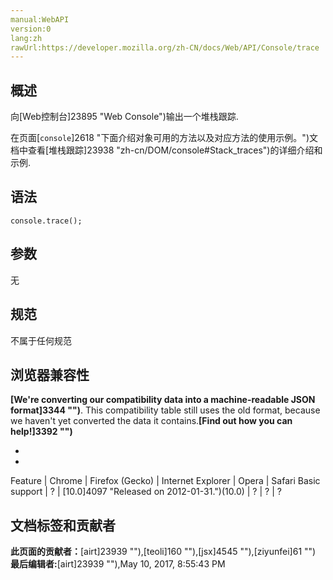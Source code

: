 ```yaml
---
manual:WebAPI
version:0
lang:zh
rawUrl:https://developer.mozilla.org/zh-CN/docs/Web/API/Console/trace
---
```





## 概述<a name="Summary"></a>


向[Web控制台]23895 "Web Console")输出一个堆栈跟踪.



在页面[`console`]2618 "下面介绍对象可用的方法以及对应方法的使用示例。")文档中查看[堆栈跟踪]23938 "zh-cn/DOM/console#Stack_traces")的详细介绍和示例.


## 语法<a name="Syntax"></a>

```
console.trace();
```

## 参数<a name="参数"></a>


无


## 规范<a name="Specification"></a>


不属于任何规范


## 浏览器兼容性<a name="浏览器兼容性"></a>


**[We&#39;re converting our compatibility data into a machine-readable JSON format]3344 "")**. This compatibility table still uses the old format, because we haven&#39;t yet converted the data it contains.**[Find out how you can help!]3392 "")**


* 
* 
Feature | Chrome | Firefox (Gecko) | Internet Explorer | Opera | Safari 
Basic support | ? | [10.0]4097 "Released on 2012-01-31.")(10.0) | ? | ? | ? 






## 文档标签和贡献者
**此页面的贡献者：**[airt]23939 ""),[teoli]160 ""),[jsx]4545 ""),[ziyunfei]61 "")
**最后编辑者:**[airt]23939 ""),<time>May 10, 2017, 8:55:43 PM</time>


